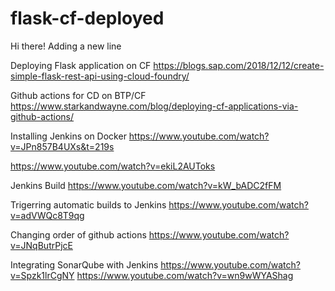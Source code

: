 # flask-cf-deployed


Hi there!
Adding a new line

Deploying Flask application on CF
https://blogs.sap.com/2018/12/12/create-simple-flask-rest-api-using-cloud-foundry/

Github actions for CD on BTP/CF
https://www.starkandwayne.com/blog/deploying-cf-applications-via-github-actions/

Installing Jenkins on Docker
https://www.youtube.com/watch?v=JPn857B4UXs&t=219s

https://www.youtube.com/watch?v=ekiL2AUToks

Jenkins Build
https://www.youtube.com/watch?v=kW_bADC2fFM

Trigerring automatic builds to Jenkins
https://www.youtube.com/watch?v=adVWQc8T9qg

Changing order of github actions
https://www.youtube.com/watch?v=JNqButrPjcE

Integrating SonarQube with Jenkins
https://www.youtube.com/watch?v=Spzk1lrCgNY
https://www.youtube.com/watch?v=wn9wWYAShag

